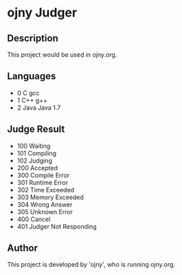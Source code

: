 ojny Judger
===========

Description
-----------

This project would be used in ojny.org.

Languages
---------

- 0 C gcc
- 1 C++ g++
- 2 Java Java 1.7

Judge Result
------------

- 100 Waiting
- 101 Compiling
- 102 Judging
- 200 Accepted
- 300 Compile Error
- 301 Runtime Error
- 302 Time Exceeded
- 303 Memory Exceeded
- 304 Wrong Answer
- 305 Unknown Error
- 400 Cancel
- 401 Judger Not Responding

Author
------

This project is developed by 'ojny', who is running ojny.org.
